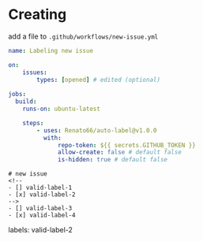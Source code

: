 # Creating

add a file to `.github/workflows/new-issue.yml`

```yml
name: Labeling new issue

on:
    issues:
        types: [opened] # edited (optional)
    
jobs:
  build:
    runs-on: ubuntu-latest

    steps: 
        - uses: Renato66/auto-label@v1.0.0
          with:
              repo-token: ${{ secrets.GITHUB_TOKEN }}
              allow-create: false # default false
              is-hidden: true # default false
```

```
# new issue
<!--
- [] valid-label-1
- [x] valid-label-2
-->
- [] valid-label-3
- [x] valid-label-4

```
labels: valid-label-2